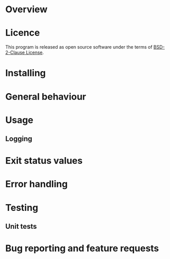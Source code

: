 # Overview 

# Licence

This program is released as open source software under the terms of [BSD-2-Clause License](https://raw.githubusercontent.com/bjpop/svdistil/master/LICENSE).

# Installing

# General behaviour

# Usage 

## Logging

# Exit status values

# Error handling

# Testing

## Unit tests

# Bug reporting and feature requests

